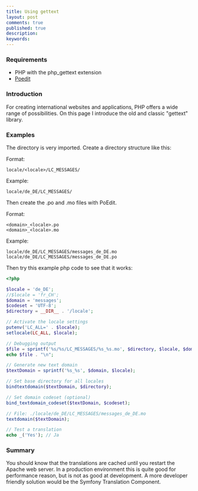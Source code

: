 ```yaml
---
title: Using gettext
layout: post
comments: true
published: true
description: 
keywords: 
---
```


### Requirements

* PHP with the php_gettext extension
* [Poedit](https://poedit.net/)

### Introduction

For creating international websites and applications, PHP offers a wide range of possibilities. On this page I introduce the old and classic "gettext" library.

### Examples

The directory is very imported. Create a directory structure like this:

Format:

```
locale/<locale>/LC_MESSAGES/
```

Example:
```
locale/de_DE/LC_MESSAGES/
```

Then create the .po and .mo files with PoEdit.

Format:

```
<domain>_<locale>.po
<domain>_<locale>.mo

```

Example:

```
locale/de_DE/LC_MESSAGES/messages_de_DE.mo
locale/de_DE/LC_MESSAGES/messages_de_DE.po
```

Then try this example php code to see that it works:

```php
<?php

$locale = 'de_DE';
//$locale = 'fr_CH';
$domain = 'messages';
$codeset = 'UTF-8';
$directory = __DIR__ . '/locale';

// Activate the locale settings
putenv('LC_ALL=' . $locale);
setlocale(LC_ALL, $locale);

// Debugging output 
$file = sprintf('%s/%s/LC_MESSAGES/%s_%s.mo', $directory, $locale, $domain, $locale);
echo $file . "\n";

// Generate new text domain
$textDomain = sprintf('%s_%s', $domain, $locale);

// Set base directory for all locales
bindtextdomain($textDomain, $directory);

// Set domain codeset (optional)
bind_textdomain_codeset($textDomain, $codeset);

// File: ./locale/de_DE/LC_MESSAGES/messages_de_DE.mo
textdomain($textDomain);

// Test a translation
echo _('Yes'); // Ja
```


### Summary


You should know that the translations are cached until you restart the Apache web server. In a production environment this is quite good for performance reason, but is not as good at development. A more developer friendly solution would be the Symfony Translation Component.